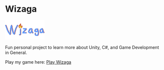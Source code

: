 # Wizaga
![Wizaga](Slingshot\Assets\Sprites\MainMenu\Wizaga.png)

Fun personal project to learn more about Unity, C#, and Game Development in General.

Play my game here:
[Play Wizaga](https://play.unity.com/en/games/3e86f708-8609-401f-bf41-d2c96a1aba03/webgl-builds)
